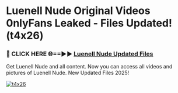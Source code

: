 # Luenell Nude Original Videos 0nlyFans Leaked - Files Updated! (t4x26)

<h3>🔴 CLICK HERE 🌐==►► <a href="https://tinyurl.com/5h6xmrr3" rel="nofollow">Luenell Nude Updated Files</a></h3>

Get Luenell Nude and all content. Now you can access all videos and pictures of Luenell Nude. New Updated Files 2025!

[![t4x26](https://i.imgur.com/KVD873Z.gif)](https://tinyurl.com/5h6xmrr3)
